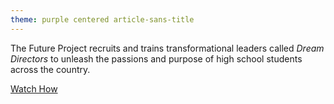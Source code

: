 ```yaml
---
theme: purple centered article-sans-title
---
```


The Future Project recruits and trains transformational leaders called *Dream Directors* to unleash the passions and purpose of high school students across the country.

<div class="call-to-action">
  <a href="https://player.vimeo.com/video/96807475?title=0&byline=0&portrait=0&autoplay=1" rel="player" class="btn lonely-btn">
    Watch How
  </a>
</div>
